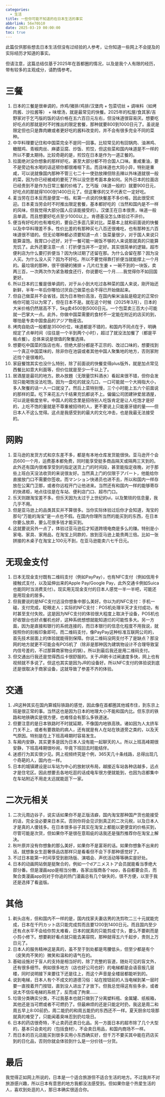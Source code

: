 ```yaml
---
categories:
  - 生活
title: 一些你可能不知道的在日本生活的事实
abbrlink: 56e70b10
date: 2025-03-19 00:00:00
toc: true
---
```


此篇仅供那些想去日本生活但没有过经验的人参考，让你知道一些网上不会提及的实际经历才知道的事实。

但请注意，这篇总结仅基于2025年在首都圈的情况，以及是我个人有限的经历，带有较多的主观成分，请酌情参考。

# 三餐

1. 日本的三餐是很单调的，炸鸡/猪排/鸡排/汉堡肉 + 包菜切丝 + 调味料（如烤肉酱、沙拉酱等） + 味增汤，就是最常见的快餐。2025年的松屋/食其家/吉野家对于乞丐版的饭的话价格在五六百日元左右，但没味道很容易厌。想要吃好吃点的那就是时不时推出的限定套餐，那种就要800到1000日元了。虽说是限定但也只是靠肉嫩或者更好吃的酱料改变的，并不会有很多完全不同的菜种。
2. 中华料理要记住和中国菜完全不是同一回事。比较常见的有回锅肉、油淋鸡、糖醋鸡、青椒肉丝、麻婆豆腐、炒饭、煎饺，但这些菜和国内味道是不一样的所以不要太期待。比较奇葩的是，煎饺在日本是作为一道正餐的。
3. 拉面绝对没你想象的那样好吃，甚至大部分都不符合国人口味。重咸重油，要不是旁边有水喝的话这顿你都很难咽下去。而且味道也大同小异，特别是重咸，可以说就像国内那种不管三七二十一使劲放辣但除去辣以外味道就很一般的菜，因为你已经被咸的要死了所以没空思考面本身如何。另外日本的拉面店已经贵到不是作为日常三餐的价格了。乞丐版（味道一般的）就要900日元，好吃点的那就得1000到1400日元了。但这奢侈的又不代表它一定好吃。
4. 麦当劳在日本反而是便宜一档，和第一点说的快餐差不多价格，因此很受欢迎。日本麦当劳会时不时推出限定套餐，基本都好吃的（当然和国内是不一样的风味，但我觉得大部分国人应该能接受的）。汉堡王在日本很贵，味道一般且单调，而且想要好吃点至少1000以上。肯德基没怎么体验过不评价。
5. 便当有好吃的也有难吃的，要自己多逛几家对比。菜基本上就和前面说的快餐以及中华料理差不多。性价比差的有那种买七八百还很难吃，也有那种五六百味道很不错的。但无论哪种都必须要知道一点：饭菜量很少，对于国人来说只能算温饱。我胃口小还好，对于一餐可能一碗饭不够的人来说那就真的只能算充饥了。此外还要注意一点：打折便当并不一定好。其实很简单的逻辑，超市便利店为什么要打折便当？因为快过期了还留在那。为什么会留在那？因为没人买。为什么没人买？因为不好吃。所以不要觉得靠打折便当就能撑上一个月的。最垃圾的那种，很干很硬的猪排 + 几片红生姜 + 一碗不到的一块饭，卖两三百，一次两次作为紧急粮食还行，你说要吃一个月……我觉得你不如回国更好。
6. 所以日本的三餐是很单调的，对于从小到大吃过各种菜的国人来说，刚开始还新鲜，半年一年后你哪怕讨厌自己做菜也会不得已开始做起来。
7. 但自己做菜并不会省钱，因为日本物价高涨，在国内柴米油盐是稳定的正常价格你可能习以为常了，但在日本不是。就在这个时候（2025年3月），日本的大米价格仍然居高不下，5kg卖4500到5000日元。一个包菜卖三百大小可能就一巴掌大一点。此外，你做中国菜需要的食材不一定能在附近的店买的到，哪怕是专卖中国食品的アジア物産店。
8. 烤肉自助店一般都是3500价位，味道都是不错的，和国内不同点在于，明确规定了点单时间（往往是一个半到两个小时），超过了就没法加餐了（都是平板点餐）。总体来说是很值的聚餐选择。
9. 想要吃中国菜的饭店也有，但绝大部分都是不正宗的、改过口味的，想要找到一个真正中国菜味的，除非你在池袋或者其他中国人聚集地的地方，否则家附近找个是很难的。
10. 家庭餐馆其实也没什么特别，除了前面说的快餐变得plus版外，就是加点常见西餐比如意大利面等，但价位就是至少一千以上了。
11. 居酒屋是最坑的地方。飲み放題（无限量饮料酒水）看起来很不错，但你会发现只能喝饱没法吃饱。因为一盘吃的就没几口，一口可能就一个大拇指大小，多人聚餐的话一人一口就没了。然后上菜特别慢，三个小时能上五六个前面说的那样的菜。吃下来花五六千结果充饥都说不上。偏偏公司团建钟爱居酒屋，可以说是极度坐牢。中国人的观念里是招待别人吃饭肯定是让人吃饱才是好的，上吃不饱的量就是不尊重被招待的人，更不要说上只能塞牙缝的量——但日本人不这么觉得。这点是我感受到的最大的文化冲击，也是我最无法接受的。

# 网购

1. 亚马逊的发货方式和京东差不多，都是有本地仓库发货能很快。亚马逊开个会员600一个月，运费基本都免费，同时能享受挺多商品隔天或隔两三天到的。此外还有国内很难享受到的指定送货上门的时间段，甚至能指定夜晚，对于那些上班白天没法收货的来说很友好。当然真上门的仅限于アパート，他能给你直接放门口不需要你签收。而マンション快递员也进不去，所以和国内一样存放在公寓门卫那，或者你远程开门让他进来。当然还有和国内一样的能够寄存的快递柜，地点往往是在车站、便利店门口、超市门口。
2. 乐天则跟淘宝差不多。但乐天因为太过于上世纪的ui，以及繁琐的信息量，我几乎不用。
3. 但是亚马逊上的品类其实并不算很多。当你实际体验过后你才会知道，淘宝的那句“万能的淘宝”是一点也不假。在国内你理所当然的能买到的东西，在日本你要么放弃，要么花很多钱才能买到。
4. 这就要说另外一点了，体验过亚马逊后才知道跨境电商是多么的赚。特别是小家电、家具、家用品，在淘宝上同款的，放到亚马逊上能贵两三倍。比如一张拼接的木桌子在淘宝上100元不到，在亚马逊能卖六七千日元。

# 无现金支付

1. 日本无现金支付既有二维码支付（例如PayPay），也有NFC支付（例如信用卡接触式支付，以及延伸出来的Apple Pay/Google Pay，此外交通卡例如Suica也能同时当消费支付）。现实用无现金支付的日本人感觉一半一半吧，可能还是用现金的居多。
2. 但我要说的是NFC支付远没你想象中那么美好。你以为的NFC支付：手机一碰，支付完成，眨眼走人；实际的NFC支付：POS机处理半天才支付成功，有时甚至支付失败。这是因为NFC支付的体验很大程度上取决于设备，POS机也好收银台也好点餐机也好，这种系统想想就能知道烂的可能性多大。另一方面，因为是直接和银行的系统连接的，而日本银行的信息化程度不用我说，就按照你的刻板印象即可。而二维码支付，像PayPay这种标准互联网公司的，首先技术层面上的体验就能得到保障。你说二维码没网支付不了是缺点？那没网的地方就更不可能会有POS机了（除非是那种因为建筑物设计不合理导致室内信号差的，不过那算商家物业的锅）。所以到最后我还是用二维码支付。
3. 但交通出行我还是觉得西瓜卡很舒服的。关于JR刷卡过闸速度多快，网上也有视频就不多说了。但这也其实是因为JR的设备好。所以NFC支付的体验说到底还是很取决于商家设备，这就导致了参差不齐的体验。

# 交通

1. JR这种其实在国内算城际铁路的感觉，因此像在首都圈其他城市住，到东京上班是很正常的事。当然这也是因为日本的地理大小不能和国内比。但东京的铁路和地铁确实是很方便，也难怪会有那么多铁道迷。
2. 但要注意的是日本铁路时不时就延期，不像国内地铁高铁。诸如因为人太挤车门关不上，或者有要救助的病人，还有就是有人在站在铁道旁之类的，以及天气原因。特别是在上下班高峰期时容易发生。
3. 车厢内安静，其实更多是因为日本人没有能一起聊天的人。所以上班高峰期很安静，下班高峰期很吵闹，毕竟下班回去时能结伴。
4. 迷惑行为其实很少见。网上视频终究是个例，365天几十条线路，总得出现几个奇葩的人，国内也一样。
5. 日本的城镇建设是以车站为中心的放射状布局，越接近车站各种店越多，远点才是住宅区。因此想要去各地吃逛的话成电车很方便就能到，也因为店都集中在车站附近不用走太远就能逛下一家。

# 二次元相关

1. 二次元周边谷子，说实话如果你不是正版洁癖，国内淘宝那种国产货也能接受的话，完全没必要来日本买。否则你将会见识到真正的二次元税，以及日本人才是真的人傻钱多。在日本很多谷子其实在淘宝上都能以更便宜的价格买到，尽管可能是次货，但如果你不是很在意瑕疵的话我还是强烈推荐你在淘宝上解决。
2. 秋叶原并没有你想象的那么美好，如果你不是富哥的话。如果你想象不出来的话，就想象女生逛奢侈品店那样只是看看但不会下手那种感觉好了。
3. 不过日本能第一时间享受到剧场版、演唱会、声优活动等等确实是好处。
4. 日本的动画网站倒是挺聚合的，例如一个dアニメストア会员就能看当季绝大部分番。但是漫画app是相当分散，各家出版商各个app，各自都要会员，而聚合类漫画app则对于你追的热门漫画总有几个缺失的，很不方便，以至于我还是选择了看盗版。

# 其他

1. 剃头店有，但和国内不一样的是，国内找家夫妻店男的洗剪吹二三十元就能完成，日本在千円カット店只能完成剪而且要1200到1400日元。而且国内至少还有点水平不会给你剪太难看，日本的就真的只能剪成寸头，要么不要剃而是小剪小修下。想要剃好看点就只能去美容院，那种就得五六千起步，贵则上万日元了。
2. 日本人的服务精神这是真的，虽不至于到处都是弯腰低头，但至少都是有个（皮笑肉不笑的）微笑和温和的语气在的。
3. 基础设施对于盲人的支持是相当好的，除了完整的盲道，随处可见的盲文外，还有很多细节。例如很多地方（店也好公司也好）的电梯都是会语音报几层楼，同时说明接下来要往下还是往上，而这个声音是全楼层都能听到的。
4. 说到电梯，日本人有个不成文的道德习俗：站在按钮前的人当电梯到某一层时要一直按着开门按钮，直到没人进出了才放下。但我总觉得这有些多余，或者说太不信任电梯的系统了，反而成了拘束……
5. 垃圾分类确实分类，不过我基本也就只做到了分离塑料瓶、金属罐、纸板箱，其他还是当可燃或者不可燃扔了。但最麻烦的还是只能定时扔，我这是周二和周五早上8:00前扔，周二能扔的和周五能扔的东西还不一样。夏天厨余垃圾那就真的难受了，只能闻着臭味忍到扔垃圾日。
6. 日本的药店很奇特，不止卖药还卖日化品。另一方面日本的超市除了几个大型的，基本只会卖吃的（包括食材），不会卖日用品，和国内商场不一样。
7. 而日本的百元店能买到很多实用小东西确实好，但千万不要买其中能在药店买到的日化品，否则你就会体验到什么是一分价钱一分货。

# 最后

我觉得正如网上所说的，日本是一个适合旅游但不适合生活的地方。不过我并不对旅游感兴趣，所以日本有意思的地方我都没法感受到。但如果你是个热爱生活的人，喜欢到处逛的人，那日本确实很适合你。